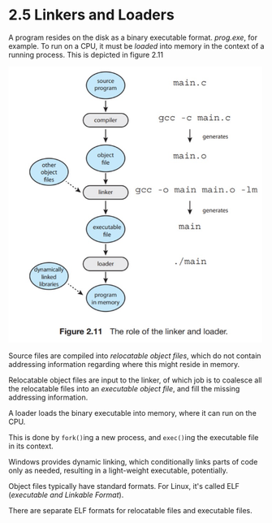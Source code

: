 # 2.5 Linkers and Loaders
A program resides on the disk as a binary executable format. _prog.exe_, for example. To run on a CPU, it must be _loaded_ into memory in the context of a running process. This is depicted in figure 2.11

<img src="../imgs/2.11.jpg" width=500 alt="Figure 2.11 in the textbook.">

Source files are compiled into _relocatable object files_, which do not contain addressing information regarding where this might reside in memory.

Relocatable object files are input to the linker, of which job is to coalesce all the relocatable files into an _executable object file_, and fill the missing addressing information.

A loader loads the binary executable into memory, where it can run on the CPU. 

This is done by `fork()`ing a new process, and `exec()`ing the executable file in its context.

Windows provides dynamic linking, which conditionally links parts of code only as needed, resulting in a light-weight executable, potentially.

Object files typically have standard formats. For Linux, it's called ELF (_executable and Linkable Format_). 

There are separate ELF formats for relocatable files and executable files.